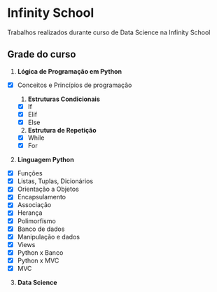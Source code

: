 # Infinity School
Trabalhos realizados durante curso de Data Science na Infinity School

## Grade do curso 

1. **Lógica de Programação em Python**
- [x] Conceitos e Princípios de programação

   1. **Estruturas Condicionais**
  - [x] If
  - [x] Elif
  - [x] Else

   2. **Estrutura de Repetição**
  - [x] While
  - [x] For

2. **Linguagem Python**
- [x] Funções
- [x] Listas, Tuplas, Dicionários
- [x] Orientação a Objetos
- [x] Encapsulamento
- [x] Associação
- [x] Herança
- [x] Polimorfismo
- [x] Banco de dados
- [x] Manipulação e dados
- [x] Views
- [x] Python x Banco
- [x] Python x MVC
- [x] MVC

3. **Data Science**
